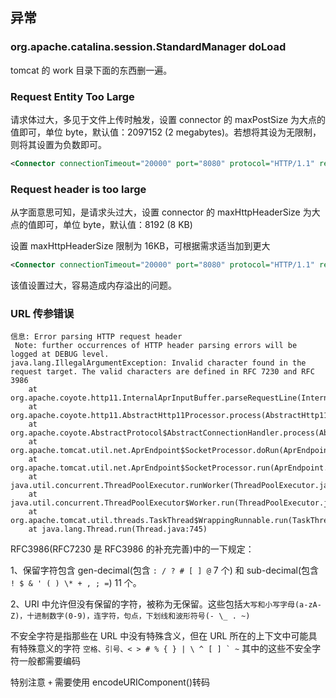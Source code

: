 ## 异常

### org.apache.catalina.session.StandardManager doLoad

tomcat 的 work 目录下面的东西删一遍。

### Request Entity Too Large

请求体过大，多见于文件上传时触发，设置 connector 的 maxPostSize 为大点的值即可，单位 byte，默认值：2097152 (2 megabytes)。若想将其设为无限制，则将其设置为负数即可。

```xml
<Connector connectionTimeout="20000" port="8080" protocol="HTTP/1.1" redirectPort="8443" maxPostSize="209715200"/>
```

### Request header is too large

从字面意思可知，是请求头过大，设置 connector 的 maxHttpHeaderSize 为大点的值即可，单位 byte，默认值：8192 (8 KB)

设置 maxHttpHeaderSize 限制为 16KB，可根据需求适当加到更大

```xml
<Connector connectionTimeout="20000" port="8080" protocol="HTTP/1.1" redirectPort="8443" maxHttpHeaderSize="16384"/>
```

该值设置过大，容易造成内存溢出的问题。

### URL 传参错误

```log
信息: Error parsing HTTP request header
 Note: further occurrences of HTTP header parsing errors will be logged at DEBUG level.
java.lang.IllegalArgumentException: Invalid character found in the request target. The valid characters are defined in RFC 7230 and RFC 3986
    at org.apache.coyote.http11.InternalAprInputBuffer.parseRequestLine(InternalAprInputBuffer.java:238)
    at org.apache.coyote.http11.AbstractHttp11Processor.process(AbstractHttp11Processor.java:1028)
    at org.apache.coyote.AbstractProtocol$AbstractConnectionHandler.process(AbstractProtocol.java:637)
    at org.apache.tomcat.util.net.AprEndpoint$SocketProcessor.doRun(AprEndpoint.java:2555)
    at org.apache.tomcat.util.net.AprEndpoint$SocketProcessor.run(AprEndpoint.java:2544)
    at java.util.concurrent.ThreadPoolExecutor.runWorker(ThreadPoolExecutor.java:1145)
    at java.util.concurrent.ThreadPoolExecutor$Worker.run(ThreadPoolExecutor.java:615)
    at org.apache.tomcat.util.threads.TaskThread$WrappingRunnable.run(TaskThread.java:61)
    at java.lang.Thread.run(Thread.java:745)
```

RFC3986(RFC7230 是 RFC3986 的补充完善)中的一下规定：

1、保留字符包含 gen-decimal(包含 `: / ? # [ ] @` 7 个) 和 sub-decimal(包含 `! $ & ' ( ) \* + , ; =`) 11 个。

2、URI 中允许但没有保留的字符，被称为无保留。这些包括`大写和小写字母(a-zA-Z)，十进制数字(0-9)，连字符，句点，下划线和波形符号(- \_ . ~)`

不安全字符是指那些在 URL 中没有特殊含义，但在 URL 所在的上下文中可能具有特殊意义的字符 `` 空格、引号、< > # % { } | \ ^ [ ] ` ~ `` 其中的这些不安全字符一般都需要编码

特别注意 `+` 需要使用 encodeURIComponent()转码
